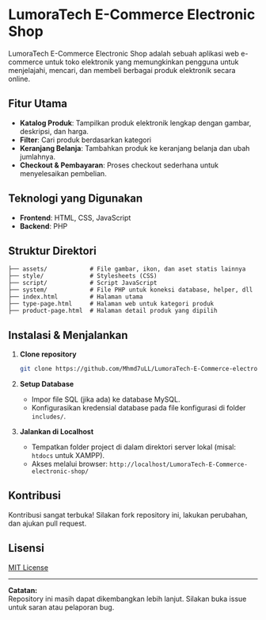 # LumoraTech E-Commerce Electronic Shop

LumoraTech E-Commerce Electronic Shop adalah sebuah aplikasi web e-commerce untuk toko elektronik yang memungkinkan pengguna untuk menjelajahi, mencari, dan membeli berbagai produk elektronik secara online.

## Fitur Utama

- **Katalog Produk**: Tampilkan produk elektronik lengkap dengan gambar, deskripsi, dan harga.
- **Filter**: Cari produk berdasarkan kategori
- **Keranjang Belanja**: Tambahkan produk ke keranjang belanja dan ubah jumlahnya.
- **Checkout & Pembayaran**: Proses checkout sederhana untuk menyelesaikan pembelian.

## Teknologi yang Digunakan

- **Frontend**: HTML, CSS, JavaScript
- **Backend**: PHP

## Struktur Direktori

```
├── assets/            # File gambar, ikon, dan aset statis lainnya
├── style/             # Stylesheets (CSS)
├── script/            # Script JavaScript
├── system/            # File PHP untuk koneksi database, helper, dll
├── index.html         # Halaman utama
├── type-page.html     # Halaman web untuk kategori produk
├── product-page.html  # Halaman detail produk yang dipilih            
```

## Instalasi & Menjalankan

1. **Clone repository**
   ```bash
   git clone https://github.com/Mhmd7uLL/LumoraTech-E-Commerce-electronic-shop.git
   ```

2. **Setup Database**
   - Impor file SQL (jika ada) ke database MySQL.
   - Konfigurasikan kredensial database pada file konfigurasi di folder `includes/`.

3. **Jalankan di Localhost**
   - Tempatkan folder project di dalam direktori server lokal (misal: `htdocs` untuk XAMPP).
   - Akses melalui browser: `http://localhost/LumoraTech-E-Commerce-electronic-shop/`

## Kontribusi

Kontribusi sangat terbuka! Silakan fork repository ini, lakukan perubahan, dan ajukan pull request.

## Lisensi

[MIT License](LICENSE)

---

**Catatan:**  
Repository ini masih dapat dikembangkan lebih lanjut. Silakan buka issue untuk saran atau pelaporan bug.
